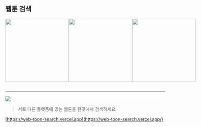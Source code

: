 ## 웹툰 검색
<div align="center">
  <div style="display: flex;">
    <img src="https://play-lh.googleusercontent.com/8r9Q5s1O6gnmwqmVHz8Wi1nRbrWe26gldYMxSdR8hFXQlKM7-JuVRG1kLAxgX2wCAAc" width=200>
    <img src="https://play-lh.googleusercontent.com/41iW640PxKoS880AfgX55EQrzI7jO-SEkUt8tK-KUJrSn2f1784QoJZ8WSRpGmMsGcU" width=200>
    <img src="https://play-lh.googleusercontent.com/EPAdhc-FfFddVMJ5OqW7N3qA_zijL0YDTRgYppUcnxX4UHH8mDRZtvekR80Fp2wFbQ" width=200>
  </div>
  <br/><hr/>
</div>
<a href="https://github.com/youkwon515/WebToon-Search"><img src="https://img.shields.io/github/stars/youkwon515/WebToon-Search.svg?style=popout"/></a>

<br/>

> 서로 다른 플랫폼에 있는 웹툰을 한곳에서 검색하세요!

[https://web-toon-search.vercel.app](https://web-toon-search.vercel.app/)
